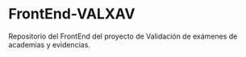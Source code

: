 # FrontEnd-VALXAV
Repositorio del FrontEnd del proyecto de Validación de exámenes de academias y evidencias.
